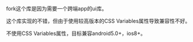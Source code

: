 fork这个库是因为需要一个跨端app的ui库。

这个库实现的不错，但由于使用较高版本的CSS Variables属性导致兼容性不好。

不使用CSS Variables属性，目标兼容android5.0+，ios8+。

